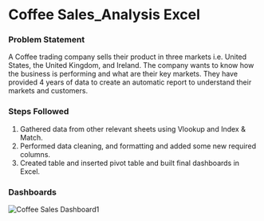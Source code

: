 # Coffee Sales_Analysis Excel

### Problem Statement

A Coffee trading company sells their product in three markets i.e. United States, the United Kingdom, and Ireland. The company wants to know how the business is performing and what are their key markets. They have provided 4 years of data to create an automatic report to understand their markets and customers.

### Steps Followed

1. Gathered data from other relevant sheets using Vlookup and Index & Match.
2. Performed data cleaning, and formatting and added some new required columns.
3. Created table and inserted pivot table and built final dashboards in Excel.

### Dashboards

![Coffee Sales Dashboard1](https://github.com/nadirquamer/Coffee_Sales_Analysis_Excel/assets/46354703/0844fa76-0089-4600-a9e5-a54a6011f189)


